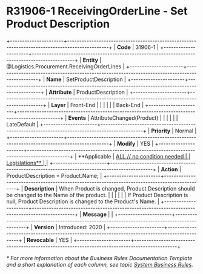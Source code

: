 ﻿---
erp.type: front-end-business-rule
erp.entity: Logistics.Procurement.ReceivingOrderLines
---

# R31906-1 ReceivingOrderLine - Set Product Description
+----------------------+-----------------------------------------------------------------------------------------------+
| **Code**             | 31906-1                                                                                       |
+----------------------+-----------------------------------------------------------------------------------------------+
| **Entity**           | @Logistics.Procurement.ReceivingOrderLines                                                    |
+----------------------+-----------------------------------------------------------------------------------------------+
| **Name**             | SetProductDescription                                                                         |
+----------------------+-----------------------------------------------------------------------------------------------+
| **Attribute**        | ProductDescription                                                                            |
+----------------------+-----------------------------------------------------------------------------------------------+
| **Layer**            | Front-End                                                                                     |
|                      |                                                                                               |
|                      | Back-End                                                                                      |
+----------------------+-----------------------------------------------------------------------------------------------+
| **Events**           | AttributeChanged(Product)                                                                     |
|                      |                                                                                               |
|                      | LateDefault                                                                                   |
+----------------------+-----------------------------------------------------------------------------------------------+
| **Priority**         | Normal                                                                                        |
+----------------------+-----------------------------------------------------------------------------------------------+
| **Modify**           | YES                                                                                           |
+----------------------+-----------------------------------------------------------------------------------------------+
| **Applicable         | [ALL // no condition needed                                                                   |
| Legislations**       | ](xref:applicable-legislations)                                                               |
+----------------------+-----------------------------------------------------------------------------------------------+
| **Action**           | ProductDescription = Product.Name;                                                            |
+----------------------+-----------------------------------------------------------------------------------------------+
| **Description**      | When Product is changed, Product Description should be changed to the Name of the product.    |
|                      |                                                                                               |
|                      | If Product Description is null, Product Description is changed to the Product\'s Name.        |
+----------------------+-----------------------------------------------------------------------------------------------+
| **Message**          |                                                                                               |
+----------------------+-----------------------------------------------------------------------------------------------+
| **Version**          | Introduced: 2020                                                                              |
+----------------------+-----------------------------------------------------------------------------------------------+
| **Revocable**        | YES                                                                                           |
+----------------------+-----------------------------------------------------------------------------------------------+

*\* For more information about the Business Rules Documentation Template and a short explanation of each column, see
topic [System Business Rules](../templates/template-description-system-business-rules.md).*
